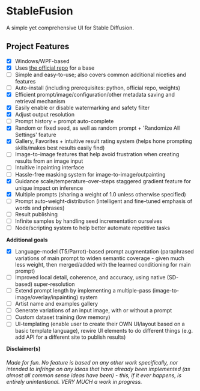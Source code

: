 # StableFusion
A simple yet comprehensive UI for Stable Diffusion.

## Project Features

- [x] Windows/WPF-based
- [x] Uses [the official repo](https://github.com/CompVis/stable-diffusion) for a base
- [ ] Simple and easy-to-use; also covers common additional niceties and features
- [ ] Auto-install (including prerequisites: python, official repo, weights)
- [x] Efficient prompt/image/configuration/other metadata saving and retrieval mechanism
- [x] Easily enable or disable watermarking and safety filter
- [x] Adjust output resolution
- [ ] Prompt history + prompt auto-complete
- [x] Random or fixed seed, as well as random prompt + 'Randomize All Settings' feature
- [x] Gallery, Favorites + intuitive result rating system (helps hone prompting skills/makes best results easily find)
- [ ] Image-to-image features that help avoid frustration when creating results from an image input
- [ ] Intuitive inpainting interface
- [ ] Hassle-free masking system for image-to-image/outpainting
- [x] Guidance scale/temperature-over-steps staggered gradient feature for unique impact on inference
- [x] Multiple prompts (sharing a weight of 1.0 unless otherwise specified)
- [ ] Prompt auto-weight-distribution (intelligent and fine-tuned emphasis of words and phrases)
- [ ] Result publishing
- [ ] Infinite samples by handling seed incrementation ourselves
- [ ] Node/scripting system to help better automate repetitive tasks

**Additional goals**
- [x] Language-model (T5/Parrot)-based prompt augmentation (paraphrased variations of main prompt to widen semantic coverage - given much less weight, then merged/added with the learned conditioning for main prompt)
- [ ] Improved local detail, coherence, and accuracy, using native (SD-based) super-resolution
- [ ] Extend prompt length by implementing a multiple-pass (image-to-image/overlay/inpainting) system
- [ ] Artist name and examples gallery
- [ ] Generate variations of an input image, with or without a prompt
- [ ] Custom dataset training (low memory)
- [ ] UI-templating (enable user to create their OWN UI/layout based on a basic template language), rewire UI elements to do different things (e.g. add API for a different site to publish results)

**Disclaimer(s)**
###### Made for fun. No feature is based on any other work specifically, nor intended to infringe on any ideas that have already been implemented (as almost all common sense ideas have been) - this, if it ever happens, is entirely unintentional. VERY MUCH a work in progress. 
